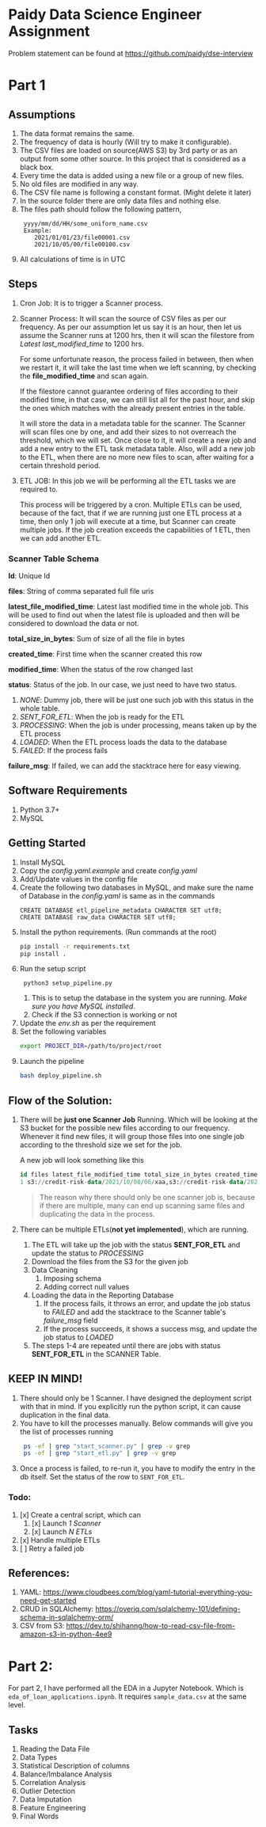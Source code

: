 # Paidy Data Science Engineer Assignment

Problem statement can be found at https://github.com/paidy/dse-interview


# Part 1
## Assumptions
1. The data format remains the same.
2. The frequency of data is hourly (Will try to make it configurable).
3. The CSV files are loaded on source(AWS S3) by 3rd party or as an output from some other source. 
In this project that is considered as a black box.
4. Every time the data is added using a new file or a group of new files.
5. No old files are modified in any way.
6. The CSV file name is following a constant format. (Might delete it later)
7. In the source folder there are only data files and nothing else.
8. The files path should follow the following pattern,
   ```
    yyyy/mm/dd/HH/some_uniform_name.csv
    Example:
       2021/01/01/23/file00001.csv
       2021/10/05/00/file00100.csv
   ```
9. All calculations of time is in UTC


## Steps
1. Cron Job: It is to trigger a Scanner process.
2. Scanner Process: It will scan the source of CSV files as per our frequency.
As per our assumption let us say it is an hour, then let us assume the Scanner runs
at 1200 hrs, then it will scan the filestore from _Latest last_modified_time_ to 1200 hrs.

    For some unfortunate reason, the process failed in between, then when we restart it,
    it will take the last time when we left scanning, by checking the **file_modified_time**
    and scan again.
    
    If the filestore cannot guarantee ordering of files according to their modified time, in
    that case, we can still list all for the past hour, and skip the ones which matches with
    the already present entries in the table.

    It will store the data in a metadata table for the scanner.
    The Scanner will scan files one by one, and add their sizes to not overreach the threshold,
    which we will set. Once close to it, it will create a new job and add a new entry to the
    ETL task metadata table.
    Also, will add a new job to the ETL, when there are no more new files to scan, after waiting
    for a certain threshold period.

3. ETL JOB: In this job we will be performing all the ETL tasks we are required to.
   
   This process will be triggered by a cron. Multiple ETLs can be used, because of the fact, that
   if we are running just one ETL process at a time, then only 1 job will execute at a time, but Scanner 
   can create multiple jobs. If the job creation exceeds the capabilities of 1 ETL, then we can add another ETL.

### Scanner Table Schema
**Id**:  Unique Id

**files**: String of comma separated full file uris

**latest_file_modified_time**: Latest last modified time in the whole job. 
This will be used to find out when the latest file is uploaded and then
will be considered to download the data or not.

**total_size_in_bytes**: Sum of size of all the file in bytes

**created_time**: First time when the scanner created this row

**modified_time**: When the status of the row changed last
 
**status**: Status of the job. In our case, we just need to have two status.
1. _NONE_: Dummy job, there will be just one such job with this status in the whole table.
2. _SENT_FOR_ETL_: When the job is ready for the ETL
3. _PROCESSING_: When the job is under processing, means taken up by the ETL process
4. _LOADED_: When the ETL process loads the data to the database
5. _FAILED_: If the process fails
 
**failure_msg**: If failed, we can add the stacktrace here for easy viewing.

## Software Requirements
1. Python 3.7+
2. MySQL

## Getting Started
1. Install MySQL
2. Copy the _config.yaml.example_ and create _config.yaml_
3. Add/Update values in the config file
4. Create the following two databases in MySQL, and make sure the name of 
Database in the _config.yaml_ is same as in the commands
    ```
    CREATE DATABASE etl_pipeline_metadata CHARACTER SET utf8;
    CREATE DATABASE raw_data CHARACTER SET utf8;
    ```
5. Install the python requirements. (Run commands at the root)
    ```bash
    pip install -r requirements.txt
    pip install .
    ```
6. Run the setup script
   ```
    python3 setup_pipeline.py
   ```
    1. This is to setup the database in the system you are running. _Make sure you have MySQL installed_.
    2. Check if the S3 connection is working or not
7. Update the _env.sh_ as per the requirement
8. Set the following variables
   ```bash
   export PROJECT_DIR=/path/to/project/root
   ```
9. Launch the pipeline
   ```bash
   bash deploy_pipeline.sh
   ```

## Flow of the Solution:
1. There will be **just one Scanner Job** Running. Which will be looking at the 
S3 bucket for the possible new files according to our frequency.
Whenever it find new files, it will group those files into one single job
according to the threshold size we set for the job.

    A new job will look something like this

    ```sql
    id files latest_file_modified_time total_size_in_bytes created_time modified_time status failure_msg
    1 s3://credit-risk-data/2021/10/08/06/xaa,s3://credit-risk-data/2021/10/08/06/xab 2021-10-09 12:28:49 1494300 2021-10-09 17:43:46, 2021-10-09 17:43:46 SENT_FOR_ETL 
    ```
    > The reason why there should only be one scanner job is, because if there are multiple,
    many can end up scanning same files and duplicating the data in the process.

2. There can be multiple ETLs(**not yet implemented**), which are running.
    1. The ETL will take up the job with the status **SENT_FOR_ETL** and update the
    status to *PROCESSING*
    2. Download the files from the S3 for the given job
    3. Data Cleaning
        1. Imposing schema
        2. Adding correct null values
    4. Loading the data in the Reporting Database
        1. If the process fails, it throws an error, and update the job status to _FAILED_
        and add the stacktrace to the Scanner table's _failure_msg_ field
        2. If the process succeeds, it shows a success msg, and update the job status to
        _LOADED_
    5. The steps 1-4 are repeated until there are jobs with status **SENT_FOR_ETL** in 
    the SCANNER Table.


## KEEP IN MIND!
1. There should only be 1 Scanner. I have designed the deployment script with that
in mind. If you explicitly run the python script, it can cause duplication in the final data.
2. You have to kill the processes manually. Below commands will give you the list of 
   processes running
   ```bash
    ps -ef | grep "start_scanner.py" | grep -v grep
    ps -ef | grep "start_etl.py" | grep -v grep
   ```
3. Once a process is failed, to re-run it, you have to modify the entry in the db itself.
   Set the status of the row to `SENT_FOR_ETL`.

### Todo:
1. [x] Create a central script, which can 
    1. [x] Launch _1 Scanner_
    2. [x] Launch _N ETLs_
2. [x] Handle multiple ETLs
3. [ ] Retry a failed job


## References:
1. YAML: https://www.cloudbees.com/blog/yaml-tutorial-everything-you-need-get-started
2. CRUD in SQLAlchemy: https://overiq.com/sqlalchemy-101/defining-schema-in-sqlalchemy-orm/
3. CSV from S3: https://dev.to/shihanng/how-to-read-csv-file-from-amazon-s3-in-python-4ee9


# Part 2:
For part 2, I have performed all the EDA in a Jupyter Notebook. 
Which is `eda_of_loan_applications.ipynb`. 
It requires `sample_data.csv` at the same level.

## Tasks
1. Reading the Data File
2. Data Types
3. Statistical Description of columns
4. Balance/Imbalance Analysis
5. Correlation Analysis
6. Outlier Detection
7. Data Imputation
8. Feature Engineering
9. Final Words
